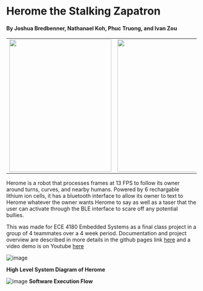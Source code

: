 # Herome the Stalking Zapatron
#### By Joshua Bredbenner, Nathanael Koh, Phuc Truong, and Ivan Zou

<table>

  <tr>
    <td><img src="https://user-images.githubusercontent.com/55326650/168667215-a58d9604-8742-402e-b3b8-f195b5be2c0f.png" width=270 height=350></td>
    <td><img src="https://github.gatech.edu/storage/user/36924/files/f3635698-ef15-46a8-bdad-d2ec784cee50" width=270 height=350></td>
    <td><img src="https://user-images.githubusercontent.com/55326650/168667277-56c84514-dd85-4c6c-be3f-9858c1f36537.png" width=400 height=350></td>
  </tr>
 </table>

Herome is a robot that processes frames at 13 FPS to follow its owner around turns, curves, and nearby humans. Powered by 6 rechargable lithium ion cells, it has a bluetooth interface to allow its owner to text to Herome whatever the owner wants Herome to say as well as a taser that the user can activate through the BLE interface to scare off any potential bullies.

This was made for ECE 4180 Embedded Systems as a final class project in a group of 4 teammates over a 4 week period. Documentation and project overview are described in more details in the github pages link [here](https://github.gatech.edu/pages/nkoh8/ECE4180_FinalProject/) and a video demo is on Youtube [here](https://youtu.be/coP1mWwhwus)

![image](https://user-images.githubusercontent.com/55326650/168669369-da239fb7-7a09-4e73-94e7-9dda43287fdd.png)

**High Level System Diagram of Herome**

![image](https://user-images.githubusercontent.com/55326650/168669741-b74ef6af-64f2-4de9-b500-d526062cb116.png)
**Software Execution Flow**

